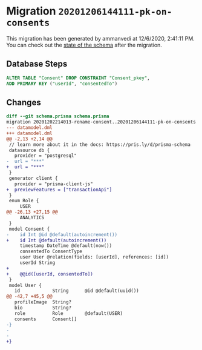 # Migration `20201206144111-pk-on-consents`

This migration has been generated by ammanvedi at 12/6/2020, 2:41:11 PM.
You can check out the [state of the schema](./schema.prisma) after the migration.

## Database Steps

```sql
ALTER TABLE "Consent" DROP CONSTRAINT "Consent_pkey",
ADD PRIMARY KEY ("userId", "consentedTo")
```

## Changes

```diff
diff --git schema.prisma schema.prisma
migration 20201202214013-rename-consent..20201206144111-pk-on-consents
--- datamodel.dml
+++ datamodel.dml
@@ -2,13 +2,14 @@
 // learn more about it in the docs: https://pris.ly/d/prisma-schema
 datasource db {
   provider = "postgresql"
-  url = "***"
+  url = "***"
 }
 generator client {
   provider = "prisma-client-js"
+  previewFeatures = ["transactionApi"]
 }
 enum Role {
     USER
@@ -26,13 +27,15 @@
     ANALYTICS
 }
 model Consent {
-    id Int @id @default(autoincrement())
+    id Int @default(autoincrement())
     timestamp DateTime @default(now())
     consentedTo ConsentType
     user User @relation(fields: [userId], references: [id])
     userId String
+
+    @@id([userId, consentedTo])
 }
 model User {
   id            String      @id @default(uuid())
@@ -42,7 +45,5 @@
   profileImage  String?
   bio           String?
   role          Role        @default(USER)
   consents      Consent[]
-}
-
-
+}
```


